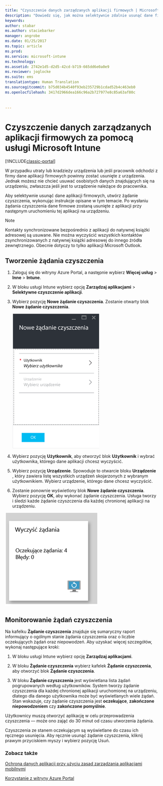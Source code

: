 ```yaml
---
title: "Czyszczenie danych zarządzanych aplikacji firmowych | Microsoft Docs"
description: "Dowiedz się, jak można selektywnie zdalnie usunąć dane firmy z urządzeń."
keywords: 
author: stabar
ms.author: staciebarker
manager: angrobe
ms.date: 01/25/2017
ms.topic: article
ms.prod: 
ms.service: microsoft-intune
ms.technology: 
ms.assetid: 2742e1d5-d2d5-42cd-b719-665dd6e0a0e9
ms.reviewer: joglocke
ms.suite: ems
translationtype: Human Translation
ms.sourcegitcommit: b75d034b4540f93eb235729b1cdad52b4c463eb0
ms.openlocfilehash: 3417d2966dea166c96a2b727977e8c85a63af80c


---
```


# <a name="wipe-managed-company-app-data-with-microsoft-intune"></a>Czyszczenie danych zarządzanych aplikacji firmowych za pomocą usługi Microsoft Intune

[!INCLUDE[classic-portal](../includes/classic-portal.md)]

W przypadku utraty lub kradzieży urządzenia lub jeśli pracownik odchodzi z firmy dane aplikacji firmowych powinny zostać usunięte z urządzenia. Jednak możesz nie chcieć usuwać osobistych danych znajdujących się na urządzeniu, zwłaszcza jeśli jest to urządzenie należące do pracownika.

Aby selektywnie usunąć dane aplikacji firmowych, utwórz żądanie czyszczenia, wykonując instrukcje opisane w tym temacie. Po wysłaniu żądania czyszczenia dane firmowe zostaną usunięte z aplikacji przy następnym uruchomieniu tej aplikacji na urządzeniu.
>[!NOTE]
> Kontakty synchronizowane bezpośrednio z aplikacji do natywnej książki adresowej są usuwane. Nie można wyczyścić wszystkich kontaktów zsynchronizowanych z natywnej książki adresowej do innego źródła zewnętrznego. Obecnie dotyczy to tylko aplikacji Microsoft Outlook.



## <a name="create-a-wipe-request"></a>Tworzenie żądania czyszczenia

1.  Zaloguj się do witryny Azure Portal, a następnie wybierz **Więcej usług** > **Inne** > **Intune**.

2.  W bloku usługi Intune wybierz opcję **Zarządzaj aplikacjami** > **Selektywne czyszczenie aplikacji**.

3.  Wybierz pozycję **Nowe żądanie czyszczenia**. Zostanie otwarty blok **Nowe żądanie czyszczenia**.

    ![Zrzut ekranu przedstawiający blok Nowe żądanie czyszczenia](../media/AppManagement/AzurePortal_MAM_NewWipeRequest.png)

4.  Wybierz pozycję **Użytkownik**, aby otworzyć blok **Użytkownik** i wybrać użytkownika, którego dane aplikacji chcesz wyczyścić.

5.  Wybierz pozycję **Urządzenie**.  Spowoduje to otwarcie bloku **Urządzenie** , który zawiera listę wszystkich urządzeń skojarzonych z wybranym użytkownikiem.  Wybierz urządzenie, którego dane chcesz wyczyścić.

6.  Zostanie ponownie wyświetlony blok **Nowe żądanie czyszczenia**. Wybierz pozycję **OK**, aby wykonać żądanie czyszczenia. Usługa tworzy i śledzi każde żądanie czyszczenia dla każdej chronionej aplikacji na urządzeniu.

![Zrzut ekranu przedstawiający kafelek Żądania czyszczenia ](../media/AppManagement/AzurePortal_MAM_WipeRequestsSummary.png)

## <a name="monitor-your-wipe-requests"></a>Monitorowanie żądań czyszczenia

Na kafelku **Żądanie czyszczenia** znajduje się sumaryczny raport informujący o ogólnym stanie żądania czyszczenia oraz o liczbie oczekujących żądań oraz niepowodzeń. Aby uzyskać więcej szczegółów, wykonaj następujące kroki:

1.  W bloku usługi Intune wybierz opcję **Zarządzaj aplikacjami**.

2.  W bloku **Żądanie czyszczenia** wybierz kafelek **Żądanie czyszczenia**, aby otworzyć blok **Żądanie czyszczenia**.

3.  W bloku **Żądanie czyszczenia** jest wyświetlana lista żądań pogrupowanych według użytkowników. System tworzy żądanie czyszczenia dla każdej chronionej aplikacji uruchomionej na urządzeniu, dlatego dla danego użytkownika może być wyświetlanych wiele żądań. Stan wskazuje, czy żądanie czyszczenia jest **oczekujące**, **zakończone niepowodzeniem** czy **zakończone pomyślnie**.

Użytkownicy muszą otworzyć aplikację w celu przeprowadzenia czyszczenia — może ono zająć do 30 minut od czasu utworzenia żądania.

Czyszczenia ze stanem oczekującym są wyświetlane do czasu ich ręcznego usunięcia.  Aby ręcznie usunąć żądanie czyszczenia, kliknij prawym przyciskiem myszy i wybierz pozycję Usuń.

### <a name="see-also"></a>Zobacz także
[Ochrona danych aplikacji przy użyciu zasad zarządzania aplikacjami mobilnymi](protect-app-data-using-mobile-app-management-policies-with-microsoft-intune.md)

[Korzystanie z witryny Azure Portal](azure-portal-for-microsoft-intune-mam-policies.md)



<!--HONumber=Jan17_HO4-->



